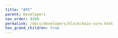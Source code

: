 ```yaml
---
title: "API"
parent: Developers
nav_order: 4200
permalink: /docs/developers/blockchain-core.html
has_grand_children: true
---
```


<!-- section header page -->
